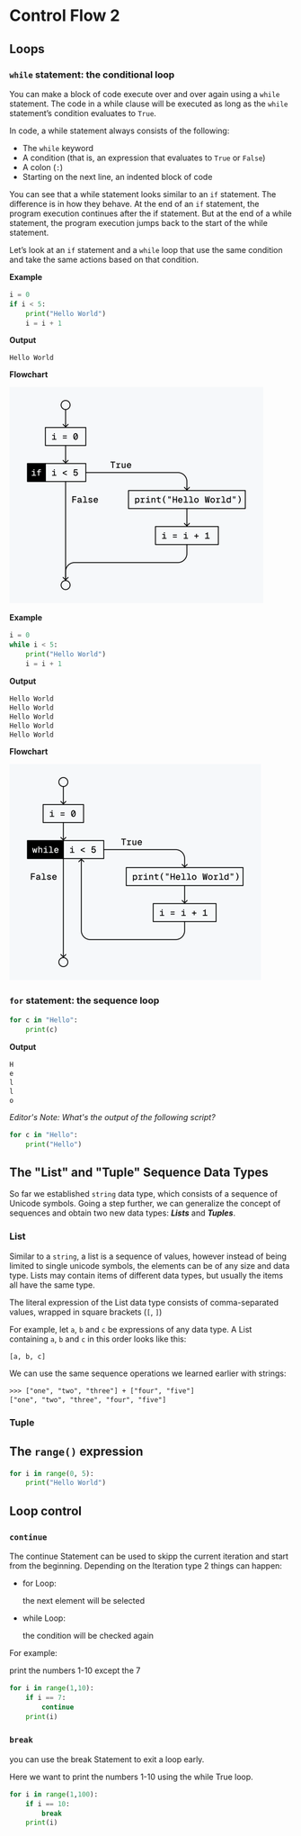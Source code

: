 # Control Flow 2

## Loops

### `while` statement: the conditional loop

You can make a block of code execute over and over again using a `while` statement.
The code in a while clause will be executed as long as the `while` statement’s condition evaluates to `True`.

In code, a while statement always consists of the following:

- The `while` keyword
- A condition (that is, an expression that evaluates to `True` or `False`)
- A colon (`:`)
- Starting on the next line, an indented block of code

You can see that a while statement looks similar to an `if` statement.
The difference is in how they behave.
At the end of an `if` statement, the program execution continues after the if statement. But at the end of a while statement, the program execution jumps back to the start of the while statement.

Let’s look at an `if` statement and a `while` loop that use the same condition and take the same actions based on that condition.

**Example**
```python
i = 0
if i < 5:
    print("Hello World")
    i = i + 1
```
**Output**
```console
Hello World
```
**Flowchart**

<img src="assets/03_if_while.svg" width="452" />

**Example**
```python
i = 0
while i < 5:
    print("Hello World")
    i = i + 1
```
**Output**
```console
Hello World
Hello World
Hello World
Hello World
Hello World
```
**Flowchart**

<img src="assets/03_while.svg" width="448" />

### `for` statement: the sequence loop

```python
for c in "Hello":
    print(c)
```
**Output**
```console
H
e
l
l
o
```

_Editor's Note: What's the output of the following script?_
```python
for c in "Hello":
    print("Hello")
```

## The "List" and "Tuple" Sequence Data Types

So far we established `string` data type, which consists of a sequence of Unicode symbols.
Going a step further, we can generalize the concept of sequences and obtain two new data types: _**Lists**_ and _**Tuples**_.

### List

Similar to a `string`, a list is a sequence of values, however instead of being limited to single unicode symbols, the elements can be of any size and data type.
Lists may contain items of different data types, but usually the items all have the same type.

The literal expression of the List data type consists of comma-separated values, wrapped in square brackets (`[`, `]`)

For example, let `a`, `b` and `c` be expressions of any data type.
A List containing `a`, `b` and `c` in this order looks like this:
```
[a, b, c]
```

We can use the same sequence operations we learned earlier with strings:
```console
>>> ["one", "two", "three"] + ["four", "five"]
["one", "two", "three", "four", "five"]
```


### Tuple


## The `range()` expression

```python
for i in range(0, 5):
    print("Hello World")
```

## Loop control

### `continue`
The continue Statement can be used to skipp the current iteration and start from the beginning. Depending on the Iteration type 2 things can happen:
 - for Loop:

   the next element will be selected
 - while Loop:

   the condition will be checked again


For example:

print the numbers 1-10 except the 7
```python
for i in range(1,10):
    if i == 7:
        continue
    print(i)
```

### `break`

you can use the break Statement to exit a loop early.

Here we want to print the numbers 1-10 using the while True loop.

```python
for i in range(1,100):
    if i == 10:
        break
    print(i)

```